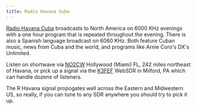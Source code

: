 ```yaml
---
title: Radio Havana Cuba
---
```

[Radio Havana Cuba] broadcasts to North America on 6000 KHz
evenings with a one hour program that is repeated throughout
the evening. There is also a Spanish language broadcast on 6060
KHz. Both feature Cuban music, news from Cuba and the world,
and programs like Arnie Coro's DX's Unlimited.

Listen on shortwave via [NO2CW] Hollywood (Miami) FL, 242 miles
northeast of Havana, or pick up a signal via the [K3FEF] WebSDR
in Milford, PA which can handle dozens of listeners.

The R Havana signal propogates well across the Eastern and Midwestern US,
so really, if you can tune to any SDR anywhere you should try to pick
it up.

[Radio Havana Cuba]:http://radiohc.cu/en
[NO2CW]:http://qth.ddns.net:8073/?f=6000.00amz10
[K3FEF]:http://k3fef.com:8901/?tune=6000am
